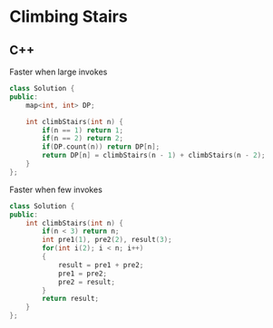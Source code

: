 Climbing Stairs
==========

## C++

Faster when large invokes
```cpp
class Solution {
public:
    map<int, int> DP;

    int climbStairs(int n) {
        if(n == 1) return 1;
        if(n == 2) return 2;
        if(DP.count(n)) return DP[n];
        return DP[n] = climbStairs(n - 1) + climbStairs(n - 2);
    }
};
```

Faster when few invokes
```cpp
class Solution {
public:
    int climbStairs(int n) {
        if(n < 3) return n;
        int pre1(1), pre2(2), result(3);
        for(int i(2); i < n; i++)
        {
            result = pre1 + pre2;
            pre1 = pre2;
            pre2 = result;
        }
        return result;
    }
};
```
